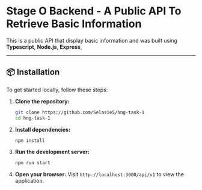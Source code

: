 # Stage O Backend - A Public API To Retrieve Basic Information

This is a public API that display basic information and was built using  **Typescript**, **Node.js**, **Express**, 

---




## 📦 Installation

To get started locally, follow these steps:

1. **Clone the repository:**
   ```bash
   git clone https://github.com/Selasie5/hng-task-1
   cd hng-task-1
   ```

2. **Install dependencies:**
   ```bash
   npm install
   ```

4. **Run the development server:**
   ```bash
   npm run start
   ```

5. **Open your browser:**
   Visit `http://localhost:3000/api/v1` to view the application.
